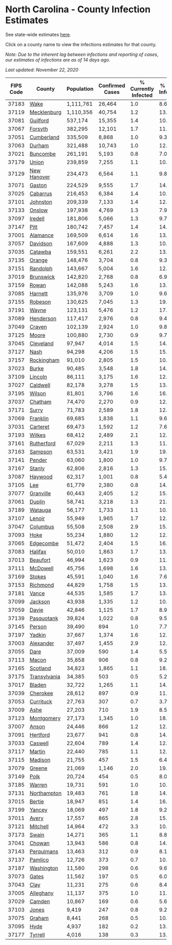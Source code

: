 # North Carolina - County Infection Estimates

See state-wide estimates [here](/infections/us-nc).

Click on a county name to view the infections estimates for that county.

*Note: Due to the inherent lag between infections and reporting of cases, our estimates of infections are as of 14 days ago.*

*Last updated: November 22, 2020*

|   FIPS Code |                       County |   Population |   Confirmed Cases |   % Currently Infected |   % Total Infected |
|-------------|------------------------------|--------------|-------------------|------------------------|--------------------|
|       37183 |                 [Wake](wake) |    1,111,761 |            26,464 |                    1.0 |                8.6 |
|       37119 |   [Mecklenburg](mecklenburg) |    1,110,356 |            40,754 |                    1.2 |               13.7 |
|       37081 |         [Guilford](guilford) |      537,174 |            15,355 |                    1.4 |               10.0 |
|       37067 |           [Forsyth](forsyth) |      382,295 |            12,101 |                    1.7 |               11.3 |
|       37051 |     [Cumberland](cumberland) |      335,509 |             8,868 |                    1.0 |                9.3 |
|       37063 |             [Durham](durham) |      321,488 |            10,743 |                    1.0 |               12.9 |
|       37021 |         [Buncombe](buncombe) |      261,191 |             5,193 |                    0.8 |                7.0 |
|       37179 |               [Union](union) |      239,859 |             7,255 |                    1.1 |               10.9 |
|       37129 |   [New Hanover](new-hanover) |      234,473 |             6,564 |                    1.1 |                9.8 |
|       37071 |             [Gaston](gaston) |      224,529 |             9,555 |                    1.7 |               14.8 |
|       37025 |         [Cabarrus](cabarrus) |      216,453 |             6,384 |                    1.4 |               10.5 |
|       37101 |         [Johnston](johnston) |      209,339 |             7,133 |                    1.4 |               12.2 |
|       37133 |             [Onslow](onslow) |      197,938 |             4,769 |                    1.3 |                7.9 |
|       37097 |           [Iredell](iredell) |      181,806 |             5,066 |                    1.3 |                9.7 |
|       37147 |                 [Pitt](pitt) |      180,742 |             7,457 |                    1.4 |               14.3 |
|       37001 |         [Alamance](alamance) |      169,509 |             6,614 |                    1.6 |               13.6 |
|       37057 |         [Davidson](davidson) |      167,609 |             4,888 |                    1.3 |               10.2 |
|       37035 |           [Catawba](catawba) |      159,551 |             6,261 |                    2.2 |               13.4 |
|       37135 |             [Orange](orange) |      148,476 |             3,704 |                    0.8 |                9.3 |
|       37151 |         [Randolph](randolph) |      143,667 |             5,004 |                    1.6 |               12.5 |
|       37019 |       [Brunswick](brunswick) |      142,820 |             2,768 |                    0.8 |                6.9 |
|       37159 |               [Rowan](rowan) |      142,088 |             5,243 |                    1.6 |               13.6 |
|       37085 |           [Harnett](harnett) |      135,976 |             3,709 |                    1.0 |                9.6 |
|       37155 |           [Robeson](robeson) |      130,625 |             7,045 |                    1.3 |               19.4 |
|       37191 |               [Wayne](wayne) |      123,131 |             5,476 |                    1.2 |               17.0 |
|       37089 |       [Henderson](henderson) |      117,417 |             2,976 |                    0.8 |                9.4 |
|       37049 |             [Craven](craven) |      102,139 |             2,924 |                    1.0 |                9.8 |
|       37125 |               [Moore](moore) |      100,880 |             2,730 |                    0.9 |                9.7 |
|       37045 |       [Cleveland](cleveland) |       97,947 |             4,014 |                    1.5 |               14.0 |
|       37127 |                 [Nash](nash) |       94,298 |             4,206 |                    1.5 |               15.4 |
|       37157 |     [Rockingham](rockingham) |       91,010 |             2,805 |                    1.5 |               10.2 |
|       37023 |               [Burke](burke) |       90,485 |             3,548 |                    1.8 |               14.1 |
|       37109 |           [Lincoln](lincoln) |       86,111 |             3,175 |                    1.6 |               12.4 |
|       37027 |         [Caldwell](caldwell) |       82,178 |             3,278 |                    1.5 |               13.8 |
|       37195 |             [Wilson](wilson) |       81,801 |             3,796 |                    1.6 |               16.6 |
|       37037 |           [Chatham](chatham) |       74,470 |             2,270 |                    0.9 |               12.3 |
|       37171 |               [Surry](surry) |       71,783 |             2,589 |                    1.8 |               12.4 |
|       37069 |         [Franklin](franklin) |       69,685 |             1,838 |                    1.1 |                9.6 |
|       37031 |         [Carteret](carteret) |       69,473 |             1,592 |                    1.2 |                7.6 |
|       37193 |             [Wilkes](wilkes) |       68,412 |             2,489 |                    2.1 |               12.9 |
|       37161 |     [Rutherford](rutherford) |       67,029 |             2,211 |                    1.3 |               11.5 |
|       37163 |           [Sampson](sampson) |       63,531 |             3,421 |                    1.9 |               19.7 |
|       37141 |             [Pender](pender) |       63,060 |             1,800 |                    1.0 |                9.7 |
|       37167 |             [Stanly](stanly) |       62,806 |             2,816 |                    1.3 |               15.9 |
|       37087 |           [Haywood](haywood) |       62,317 |             1,001 |                    0.8 |                5.4 |
|       37105 |                   [Lee](lee) |       61,779 |             2,380 |                    0.8 |               14.7 |
|       37077 |       [Granville](granville) |       60,443 |             2,405 |                    1.2 |               15.1 |
|       37061 |             [Duplin](duplin) |       58,741 |             3,218 |                    1.3 |               21.3 |
|       37189 |           [Watauga](watauga) |       56,177 |             1,733 |                    1.1 |               10.1 |
|       37107 |             [Lenoir](lenoir) |       55,949 |             1,965 |                    1.7 |               12.2 |
|       37047 |         [Columbus](columbus) |       55,508 |             2,508 |                    2.9 |               15.7 |
|       37093 |                 [Hoke](hoke) |       55,234 |             1,880 |                    1.2 |               12.3 |
|       37065 |       [Edgecombe](edgecombe) |       51,472 |             2,404 |                    1.5 |               16.5 |
|       37083 |           [Halifax](halifax) |       50,010 |             1,863 |                    1.7 |               13.1 |
|       37013 |         [Beaufort](beaufort) |       46,994 |             1,623 |                    0.9 |               11.8 |
|       37111 |         [McDowell](mcdowell) |       45,756 |             1,698 |                    1.6 |               13.0 |
|       37169 |             [Stokes](stokes) |       45,591 |             1,040 |                    1.6 |                7.6 |
|       37153 |         [Richmond](richmond) |       44,829 |             1,758 |                    1.5 |               13.7 |
|       37181 |               [Vance](vance) |       44,535 |             1,585 |                    1.7 |               13.1 |
|       37099 |           [Jackson](jackson) |       43,938 |             1,335 |                    1.2 |               10.5 |
|       37059 |               [Davie](davie) |       42,846 |             1,125 |                    1.7 |                8.9 |
|       37139 |     [Pasquotank](pasquotank) |       39,824 |             1,022 |                    0.8 |                9.5 |
|       37145 |             [Person](person) |       39,490 |               894 |                    1.0 |                7.7 |
|       37197 |             [Yadkin](yadkin) |       37,667 |             1,374 |                    1.6 |               12.8 |
|       37003 |       [Alexander](alexander) |       37,497 |             1,455 |                    2.9 |               12.7 |
|       37055 |                 [Dare](dare) |       37,009 |               590 |                    1.4 |                5.5 |
|       37113 |               [Macon](macon) |       35,858 |               906 |                    0.8 |                9.2 |
|       37165 |         [Scotland](scotland) |       34,823 |             1,865 |                    1.1 |               18.2 |
|       37175 | [Transylvania](transylvania) |       34,385 |               503 |                    0.5 |                5.2 |
|       37017 |             [Bladen](bladen) |       32,722 |             1,265 |                    1.1 |               14.2 |
|       37039 |         [Cherokee](cherokee) |       28,612 |               897 |                    0.9 |               11.1 |
|       37053 |       [Currituck](currituck) |       27,763 |               307 |                    0.7 |                3.7 |
|       37009 |                 [Ashe](ashe) |       27,203 |               710 |                    1.9 |                8.5 |
|       37123 |     [Montgomery](montgomery) |       27,173 |             1,345 |                    1.0 |               18.3 |
|       37007 |               [Anson](anson) |       24,446 |               866 |                    1.2 |               12.7 |
|       37091 |         [Hertford](hertford) |       23,677 |               941 |                    0.8 |               14.6 |
|       37033 |           [Caswell](caswell) |       22,604 |               789 |                    1.4 |               12.0 |
|       37117 |             [Martin](martin) |       22,440 |               785 |                    1.1 |               12.3 |
|       37115 |           [Madison](madison) |       21,755 |               457 |                    1.5 |                6.4 |
|       37079 |             [Greene](greene) |       21,069 |             1,146 |                    2.0 |               19.1 |
|       37149 |                 [Polk](polk) |       20,724 |               454 |                    0.5 |                8.0 |
|       37185 |             [Warren](warren) |       19,731 |               591 |                    1.0 |               10.7 |
|       37131 |   [Northampton](northampton) |       19,483 |               761 |                    1.8 |               14.2 |
|       37015 |             [Bertie](bertie) |       18,947 |               851 |                    1.4 |               16.2 |
|       37199 |             [Yancey](yancey) |       18,069 |               497 |                    1.8 |                9.2 |
|       37011 |               [Avery](avery) |       17,557 |               865 |                    2.8 |               15.7 |
|       37121 |         [Mitchell](mitchell) |       14,964 |               472 |                    3.3 |               10.1 |
|       37173 |               [Swain](swain) |       14,271 |               365 |                    1.1 |                8.8 |
|       37041 |             [Chowan](chowan) |       13,943 |               586 |                    0.8 |               14.5 |
|       37143 |     [Perquimans](perquimans) |       13,463 |               312 |                    0.9 |                8.1 |
|       37137 |           [Pamlico](pamlico) |       12,726 |               373 |                    0.7 |               10.1 |
|       37187 |     [Washington](washington) |       11,580 |               298 |                    0.6 |                9.6 |
|       37073 |               [Gates](gates) |       11,562 |               197 |                    0.5 |                6.0 |
|       37043 |                 [Clay](clay) |       11,231 |               275 |                    0.6 |                8.4 |
|       37005 |       [Alleghany](alleghany) |       11,137 |               375 |                    1.0 |               11.8 |
|       37029 |             [Camden](camden) |       10,867 |               169 |                    0.6 |                5.6 |
|       37103 |               [Jones](jones) |        9,419 |               247 |                    0.8 |                9.2 |
|       37075 |             [Graham](graham) |        8,441 |               268 |                    0.5 |               10.7 |
|       37095 |                 [Hyde](hyde) |        4,937 |               182 |                    0.2 |               13.0 |
|       37177 |           [Tyrrell](tyrrell) |        4,016 |               138 |                    0.3 |               13.2 |